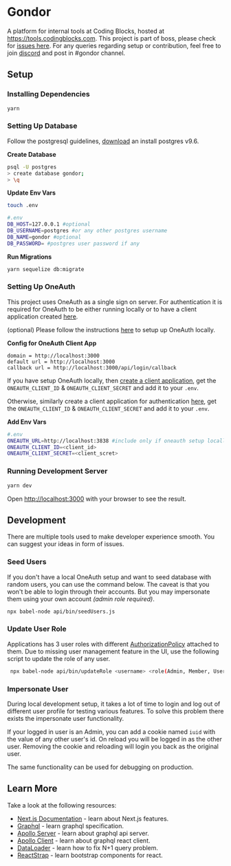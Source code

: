 # Gondor

A platform for internal tools at Coding Blocks, hosted at https://tools.codingblocks.com. This project is part of boss, please check for [issues here](https://github.com/coding-blocks/gondor/labels/BOSS). For any queries regarding setup or contribution, feel free to join [discord](https://discord.gg/wNFXjh) and post in #gondor channel.

## Setup

### Installing Dependencies

```bash
yarn
```

### Setting Up Database

Follow the postgresql guidelines, [download](https://www.postgresql.org/download/) an install postgres v9.6.

**Create Database**

```bash
psql -U postgres
> create database gondor;
> \q
```

**Update Env Vars**

```bash
touch .env

#.env
DB_HOST=127.0.0.1 #optional
DB_USERNAME=postgres #or any other postgres username
DB_NAME=gondor #optional
DB_PASSWORD= #postgres user password if any
```

**Run Migrations**

```bash
yarn sequelize db:migrate
```

### Setting Up OneAuth

This project uses OneAuth as a single sign on server. For authentication it is required for OneAuth to be either running locally or to have a client application created [here](https://account.codingblocks.com/users/me/clients).

(optional) Please follow the instructions [here](https://github.com/coding-blocks/oneauth) to setup up OneAuth locally.

**Config for OneAuth Client App**

```
domain = http://localhost:3000
default url = http://localhost:3000
callback url = http://localhost:3000/api/login/callback
```

If you have setup OneAuth locally, then [create a client application](https://github.com/coding-blocks/oneauth/wiki/Explicit-Authentication), get the `ONEAUTH_CLIENT_ID` & `ONEAUTH_CLIENT_SECRET` and add it to your `.env`.

Otherwise, similarly create a client application for authentication [here](https://account.codingblocks.com/users/me/clients), get the `ONEAUTH_CLIENT_ID` & `ONEAUTH_CLIENT_SECRET` and add it to your `.env`.

**Add Env Vars**

```bash
#.env
ONEAUTH_URL=http://localhost:3838 #include only if oneauth setup locally
ONEAUTH_CLIENT_ID=<client_id>
ONEAUTH_CLIENT_SECRET=<client_scret>
```

### Running Development Server

```bash
yarn dev
```

Open [http://localhost:3000](http://localhost:3000) with your browser to see the result.

## Development

There are multiple tools used to make developer experience smooth. You can suggest your ideas in form of issues.

### Seed Users

If you don't have a local OneAuth setup and want to seed database with random users, you can use the command below. The caveat is that you won't be able to login through their accounts. But you may impersonate them using your own account *(admin role required)*.
```bash
npx babel-node api/bin/seedUsers.js
```

### Update User Role

Applications has 3 user roles with different [AuthorizationPolicy](https://github.com/coding-blocks/gondor/blob/master/api/services/AuthorizationPolicy/index.js) attached to them. Due to missing user management feature in the UI, use the following script to update the role of any user.
```bash
 npx babel-node api/bin/updateRole <username> <role(Admin, Member, User)>
```

### Impersonate User

During local development setup, it takes a lot of time to login and log out of different user profile for testing various features. To solve this problem there exists the impersonate user functionality.

If your logged in user is an Admin, you can add a cookie named `iuid` with the value of any other user's id. On reload you will be logged in as the other user. Removing the cookie and reloading will login you back as the original user.

The same functionality can be used for debugging on production.

## Learn More

Take a look at the following resources:

- [Next.js Documentation](https://nextjs.org/docs) - learn about Next.js features.
- [Graphql](https://graphql.org/learn/) - learn graphql specification.
- [Apollo Server](https://www.apollographql.com/docs/apollo-server/) - learn about graphql api server.
- [Apollo Client](https://www.apollographql.com/docs/react) - learn about graphql react client.
- [DataLoader](https://www.youtube.com/watch?v=OQTnXNCDywA) - learn how to fix N+1 query problem.
- [ReactStrap](https://reactstrap.github.io/) - learn bootstrap components for react.
